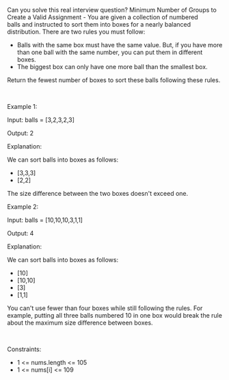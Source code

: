 Can you solve this real interview question? Minimum Number of Groups to Create a Valid Assignment - You are given a collection of numbered balls and instructed to sort them into boxes for a nearly balanced distribution. There are two rules you must follow:

 * Balls with the same box must have the same value. But, if you have more than one ball with the same number, you can put them in different boxes.
 * The biggest box can only have one more ball than the smallest box.

Return the fewest number of boxes to sort these balls following these rules.

 

Example 1:

Input: balls = [3,2,3,2,3]

Output: 2

Explanation:

We can sort balls into boxes as follows:

 * [3,3,3]
 * [2,2]

The size difference between the two boxes doesn't exceed one.

Example 2:

Input: balls = [10,10,10,3,1,1]

Output: 4

Explanation:

We can sort balls into boxes as follows:

 * [10]
 * [10,10]
 * [3]
 * [1,1]

You can't use fewer than four boxes while still following the rules. For example, putting all three balls numbered 10 in one box would break the rule about the maximum size difference between boxes.

 

Constraints:

 * 1 <= nums.length <= 105
 * 1 <= nums[i] <= 109